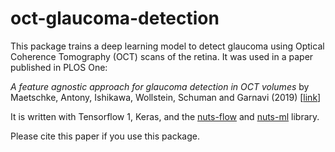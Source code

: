 # oct-glaucoma-detection
This package trains a deep learning model to detect glaucoma using Optical Coherence Tomography (OCT) scans of the retina. It was used in a paper published in PLOS One:

_A feature agnostic approach for glaucoma detection in OCT volumes_ by Maetschke, Antony, Ishikawa, Wollstein, Schuman and Garnavi (2019) [[link](https://journals.plos.org/plosone/article?id=10.1371/journal.pone.0219126)]

It is written with Tensorflow 1, Keras, and the [nuts-flow](https://maet3608.github.io/nuts-flow/) and [nuts-ml](https://maet3608.github.io/nuts-ml/index.html) library.

Please cite this paper if you use this package.

